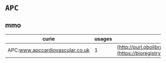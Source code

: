# `APC`

## mmo

| curie                           |   usages | nodes                                                                                                           |
|---------------------------------|----------|-----------------------------------------------------------------------------------------------------------------|
| APC:www.apccardiovascular.co.uk |        1 | [http://purl.obolibrary.org/obo/MMO:0000077](https://bioregistry.io/http://purl.obolibrary.org/obo/MMO:0000077) |
